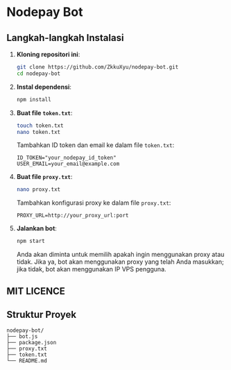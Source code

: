 # Nodepay Bot

## Langkah-langkah Instalasi

1. **Kloning repositori ini**:
   ```sh
   git clone https://github.com/ZkkuXyu/nodepay-bot.git
   cd nodepay-bot
   ```

2. **Instal dependensi**:
   ```sh
   npm install
   ```

3. **Buat file `token.txt`**:
   ```sh
   touch token.txt
   nano token.txt
   ```
   Tambahkan ID token dan email ke dalam file `token.txt`:
   ```
   ID_TOKEN="your_nodepay_id_token"
   USER_EMAIL=your_email@example.com
   ```

4. **Buat file `proxy.txt`**:
   ```sh
   nano proxy.txt
   ```
   Tambahkan konfigurasi proxy ke dalam file `proxy.txt`:
   ```
   PROXY_URL=http://your_proxy_url:port
   ```

5. **Jalankan bot**:
   ```sh
   npm start
   ```

   Anda akan diminta untuk memilih apakah ingin menggunakan proxy atau tidak. Jika ya, bot akan menggunakan proxy yang telah Anda masukkan; jika tidak, bot akan menggunakan IP VPS pengguna.

## MIT LICENCE


## Struktur Proyek

```
nodepay-bot/
├── bot.js
├── package.json
├── proxy.txt
├── token.txt
└── README.md
```
